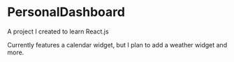 # PersonalDashboard
A project I created to learn React.js

Currently features a calendar widget, but I plan to add a weather widget and more.
